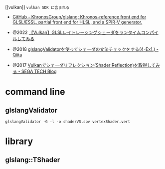 [[vulkan]]
`vulkan SDK に含まれる`

- [GitHub - KhronosGroup/glslang: Khronos-reference front end for GLSL/ESSL, partial front end for HLSL, and a SPIR-V generator.](https://github.com/KhronosGroup/glslang)

- @2022 [【Vulkan】GLSLレイトレーシングシェーダをランタイムコンパイルしてみる](https://zenn.dev/nishiki/articles/8cfbfed52f13cb)
- @2018 [glslangValidatorを使ってシェーダの文法チェックをする(4-Ex1.) - Qiita](https://qiita.com/uechoco@github/items/031f4fe980582ff9234f)
- @2017 [Vulkanでシェーダリフレクション(Shader Reflection)を取得してみる - SEGA TECH Blog](https://techblog.sega.jp/entry/2017/03/27/100000)

# command line

## glslangValidator

```
glslangValidator -G -l -o shaderVS.spv vertexShader.vert
```

# library

## glslang::TShader
